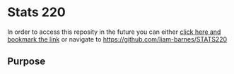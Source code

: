 # Stats 220

In order to access this reposity in the future you can either [click here and bookmark the link](https://github.com/liam-barnes/STATS220) or navigate to <https://github.com/liam-barnes/STATS220> 

## Purpose

